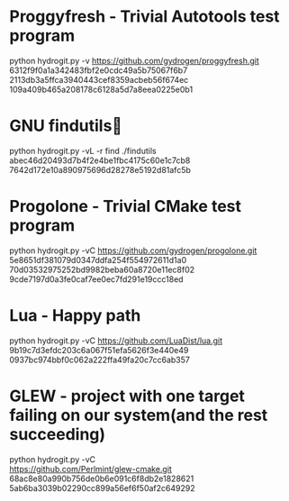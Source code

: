 # Proggyfresh - Trivial Autotools test program
python hydrogit.py -v https://github.com/gydrogen/proggyfresh.git \
    6312f9f0a1a342483fbf2e0cdc49a5b75067f6b7 \
    2113db3a5ffca3940443cef8359acbeb56f674ec \
    109a409b465a208178c6128a5d7a8eea0225e0b1

# GNU findutils🐃
python hydrogit.py -vL -r find ./findutils \
    abec46d20493d7b4f2e4be1fbc4175c60e1c7cb8 \
    7642d172e10a890975696d28278e5192d81afc5b

# Progolone - Trivial CMake test program
python hydrogit.py -vC https://github.com/gydrogen/progolone.git \
    5e8651df381079d0347ddfa254f554972611d1a0 \
    70d03532975252bd9982beba60a8720e11ec8f02 \
    9cde7197d0a3fe0caf7ee0ec7fd291e19ccc18ed

# Lua - Happy path
python hydrogit.py -vC https://github.com/LuaDist/lua.git \
    9b19c7d3efdc203c6a067f51efa5626f3e440e49 \
    0937bc974bbf0c062a222ffa49fa20c7cc6ab357

# GLEW - project with one target failing on our system(and the rest succeeding)
python hydrogit.py -vC \
    https://github.com/Perlmint/glew-cmake.git \
    68ac8e80a990b756de0b6e091c6f8db2e1828621 \
    5ab6ba3039b02290cc899a56ef6f50af2c649292